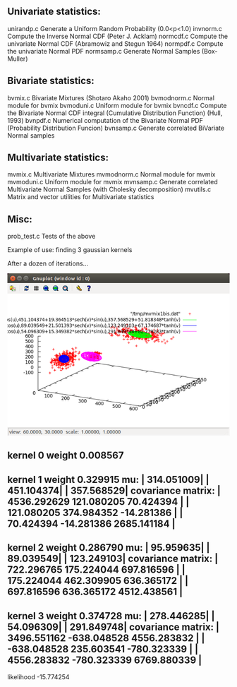

Univariate statistics:
----------------------
unirandp.c      Generate a Uniform Random Probability (0.0<p<1.0)
invnorm.c       Compute the Inverse Normal CDF (Peter J. Acklam)
normcdf.c       Compute the univariate Normal CDF (Abramowiz and Stegun 1964)
normpdf.c       Compute the univariate Normal PDF
normsamp.c      Generate Normal Samples (Box-Muller)

Bivariate statistics:
---------------------
bvmix.c         Bivariate Mixtures (Shotaro Akaho 2001)
bvmodnorm.c     Normal module for bvmix
bvmoduni.c      Uniform module for bvmix
bvncdf.c        Compute the Bivariate Normal CDF integral (Cumulative Distribution Function) (Hull, 1993)
bvnpdf.c        Numerical computation of the Bivariate Normal PDF (Probability Distribution Funcion)
bvnsamp.c       Generate correlated BiVariate Normal samples

Multivariate statistics:
------------------------
mvmix.c         Multivariate Mixtures
mvmodnorm.c     Normal module for mvmix
mvmoduni.c      Uniform module for mvmix
mvnsamp.c       Generate correlated Multivariate Normal Samples (with Cholesky decomposition)
mvutils.c       Matrix and vector utilities for Multivariate statistics

Misc:
-----
prob_test.c     Tests of the above


Example of use: finding 3 gaussian kernels

After a dozen of iterations...

![Graphical Output](gnuplot.png )


kernel 0 weight 0.008567
--
kernel 1 weight 0.329915
mu:
|      314.051009|
|      451.104374|
|      357.568529|
covariance matrix:
|     4536.292629       121.080205        70.424394 |
|      121.080205       374.984352       -14.281386 |
|       70.424394       -14.281386      2685.141184 |
--
kernel 2 weight 0.286790
mu:
|       95.959635|
|       89.039549|
|      123.249103|
covariance matrix:
|      722.296765       175.224044       697.816596 |
|      175.224044       462.309905       636.365172 |
|      697.816596       636.365172      4512.438561 |
--
kernel 3 weight 0.374728
mu:
|      278.446285|
|       54.096309|
|      291.849748|
covariance matrix:
|     3496.551162      -638.048528      4556.283832 |
|     -638.048528       235.603541      -780.323339 |
|     4556.283832      -780.323339      6769.880339 |
--
likelihood -15.774254
